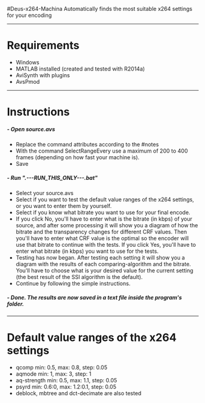 #Deus-x264-Machina
Automatically finds the most suitable x264 settings for your encoding

-----------------------------------------------------------------------------------------------

# Requirements
 - Windows
 - MATLAB installed (created and tested with R2014a)
 - AviSynth with plugins
 - AvsPmod
 
-----------------------------------------------------------------------------------------------

# Instructions

##### - Open source.avs

 - Replace the command attributes according to the #notes
 - With the command SelectRangeEvery use a maximum of 200 to 400 frames (depending on how fast your machine is).
 - Save

##### - Run ".---RUN_THIS_ONLY---.bat"

 - Select your source.avs
 - Select if you want to test the default value ranges of the x264 settings, or you want to enter them by yourself.
 - Select if you know what bitrate you want to use for your final encode.
 - If you click No, you'll have to enter what is the bitrate (in kbps) of your source, and after some processing it will show you a diagram of how the bitrate and the transparency changes for different CRF values. Then you'll have to enter what CRF value is the optimal so the encoder will use that bitrate to continue with the tests. If you click Yes, you'll have to enter what bitrate (in kbps) you want to use for the tests.
 - Testing has now began. After testing each setting it will show you a diagram with the results of each comparing-algorithm and the bitrate. You'll have to choose what is your desired value for the current setting (the best result of the SSI algorithm is the default).
 - Continue by following the simple instructions.

##### - Done. The results are now saved in a text file inside the program's folder.

-----------------------------------------------------------------------------------------------

# Default value ranges of the x264 settings
 - qcomp min: 0.5, max: 0.8, step: 0.05
 - aqmode min: 1, max: 3, step: 1
 - aq-strength min: 0.5, max: 1.1, step: 0.05
 - psyrd min: 0.6:0, max: 1.2:0.1, step: 0.05
 - deblock, mbtree and dct-decimate are also tested
 
